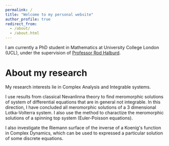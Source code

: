 ```yaml
---
permalink: /
title: "Welcome to my personal website"
author_profile: true
redirect_from: 
  - /about/
  - /about.html
---
```


I am currently a PhD student in Mathematics at University College London (UCL), under the supervision of [Professor Rod Halburd](https://www.ucl.ac.uk/~ucahrha/).

About my research
======
My research interests lie in Complex Analysis and Integrable systems. 

I use results from classical Nevanlinna theory to find meromorphic solutions of system of differential equations that are in general not integrable. In this direction, I have concluded all meromorphic solutions of a 3 dimensional Lotka-Volterra system. I also use the method to charactize the meromorphic solutions of a spinning top system (Euler-Poisson equations).

I also investigate the Riemann surface of the inverse of a Koenig's function in Complex Dynamics, which can be used to expressed a particular solution of some discrete equations.


